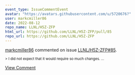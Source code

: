 ```yaml
---
event_type: IssueCommentEvent
avatar: "https://avatars.githubusercontent.com/u/5720676?"
user: markcmiller86
date: 2022-08-12
repo_name: LLNL/H5Z-ZFP
html_url: https://github.com/LLNL/H5Z-ZFP/pull/85
repo_url: https://github.com/LLNL/H5Z-ZFP
---
```


<a href='https://github.com/markcmiller86' target='_blank'>markcmiller86</a> commented on issue <a href='https://github.com/LLNL/H5Z-ZFP/pull/85' target='_blank'>LLNL/H5Z-ZFP#85</a>.

<small>> I did not expect that it would require so much changes....</small>

<a href='https://github.com/LLNL/H5Z-ZFP/pull/85' target='_blank'>View Comment</a>